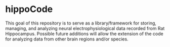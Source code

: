  # hippoCode

 This goal of this repository is to serve as a library/framework for storing, managing, and analyzing neural electrophysiological data recorded from Rat Hippocampus.  Possible future additions will allow the extension of the code for analyzing data from other brain regions and/or species. 
